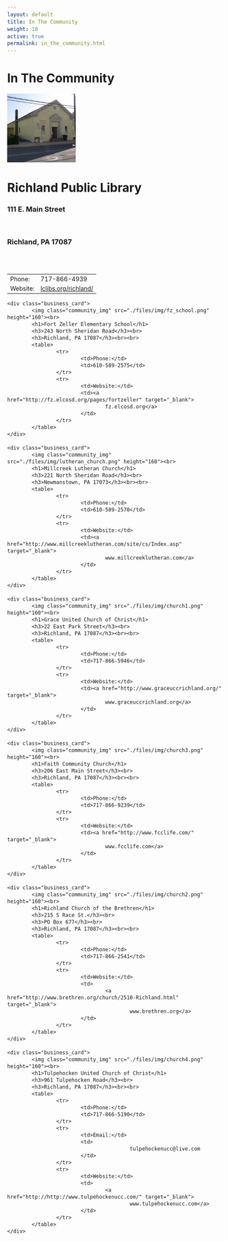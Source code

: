 ```yaml
---
layout: default
title: In The Community
weight: 10
active: true
permalink: in_the_community.html
---
```


# In The Community

<div id="our_community_content">
	<div class="business_card">
			<img class="community_img" src="./files/img/richland_library.png" height="160"><br>
			<h1>Richland Public Library</h1>
			<h3>111 E. Main Street</h3><br>
			<h3>Richland, PA 17087</h3><br><br>
			<table>
					<tr>
							<td>Phone:</td>
							<td>717-866-4939</td>
					</tr>
					<tr>
							<td>Website:</td>
							<td>
									<a href="http://www.lclibs.org/richland/" target="_blank">lclibs.org/richland/</a>
							</td>
					</tr>
			</table>
	</div>

	<div class="business_card">
			<img class="community_img" src="./files/img/fz_school.png" height="160"><br>
			<h1>Fort Zeller Elementary School</h1>
			<h3>243 North Sheridan Road</h3><br>
			<h3>Richland, PA 17087</h3><br><br>
			<table>
					<tr>
							<td>Phone:</td>
							<td>610-589-2575</td>
					</tr>
					<tr>
							<td>Website:</td>
							<td><a href="http://fz.elcosd.org/pages/fortzeller" target="_blank">
									fz.elcosd.org</a>
							</td>
					</tr>
			</table>
	</div>

	<div class="business_card">
			<img class="community_img" src="./files/img/lutheran_church.png" height="160"><br>
			<h1>Millcreek Lutheran Church</h1>
			<h3>221 North Sheridan Road</h3><br>
			<h3>Newmanstown, PA 17073</h3><br><br>
			<table>
					<tr>
							<td>Phone:</td>
							<td>610-589-2570</td>
					</tr>
					<tr>
							<td>Website:</td>
							<td><a href="http://www.millcreeklutheran.com/site/cs/Index.asp" target="_blank">
									www.millcreeklutheran.com</a>
							</td>
					</tr>
			</table>
	</div>

	<div class="business_card">
			<img class="community_img" src="./files/img/church1.png" height="160"><br>
			<h1>Grace United Church of Christ</h1>
			<h3>22 East Park Street</h3><br>
			<h3>Richland, PA 17087</h3><br><br>
			<table>
					<tr>
							<td>Phone:</td>
							<td>717-866-5946</td>
					</tr>
					<tr>
							<td>Website:</td>
							<td><a href="http://www.graceuccrichland.org/" target="_blank">
									www.graceuccrichland.org</a>
							</td>
					</tr>
			</table>
	</div>

	<div class="business_card">
			<img class="community_img" src="./files/img/church3.png" height="160"><br>
			<h1>Faith Community Church</h1>
			<h3>206 East Main Street</h3><br>
			<h3>Richland, PA 17087</h3><br><br>
			<table>
					<tr>
							<td>Phone:</td>
							<td>717-866-9239</td>
					</tr>
					<tr>
							<td>Website:</td>
							<td><a href="http://www.fcclife.com/" target="_blank">
									www.fcclife.com</a>
							</td>
					</tr>
			</table>
	</div>

	<div class="business_card">
			<img class="community_img" src="./files/img/church2.png" height="160"><br>
			<h1>Richland Church of the Brethren</h1>
			<h3>215 S Race St.</h3><br>
			<h3>PO Box 677</h3><br>
			<h3>Richland, PA 17087</h3><br><br>
			<table>
					<tr>
							<td>Phone:</td>
							<td>717-866-2541</td>
					</tr>
					<tr>
							<td>Website:</td>
							<td>
									<a href="http://www.brethren.org/church/2510-Richland.html" target="_blank">
											www.brethren.org</a>
							</td>
					</tr>
			</table>
	</div>

	<div class="business_card">
			<img class="community_img" src="./files/img/church4.png" height="160"><br>
			<h1>Tulpehocken United Church of Christ</h1>
			<h3>961 Tulpehocken Road</h3><br>
			<h3>Richland, PA 17087</h3><br><br>
			<table>
					<tr>
							<td>Phone:</td>
							<td>717-866-5190</td>
					</tr>
					<tr>
							<td>Email:</td>
							<td>
											tulpehockenucc@live.com
							</td>
					</tr>
					<tr>
							<td>Website:</td>
							<td>
									<a href="http://http://www.tulpehockenucc.com/" target="_blank">
											www.tulpehockenucc.com</a>
							</td>
					</tr>
			</table>
	</div>

</div><!--close div our_community_content-->

